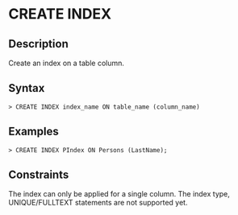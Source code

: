 # **CREATE INDEX**

## **Description**

Create an index on a table column.

## **Syntax**

```
> CREATE INDEX index_name ON table_name (column_name)

```

## **Examples**

```
> CREATE INDEX PIndex ON Persons (LastName);

```

## **Constraints**

The index can only be applied for a single column. The index type, UNIQUE/FULLTEXT statements are not supported yet.